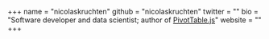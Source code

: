 +++
name = "nicolaskruchten"
github = "nicolaskruchten"
twitter = ""
bio = "Software developer and data scientist; author of [PivotTable.js](https://pivottable.js.org/)"
website = ""
+++

